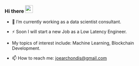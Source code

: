 ### Hi there <img src="https://media.giphy.com/media/hvRJCLFzcasrR4ia7z/giphy.gif" width="25px">

<!--
**Arkhamides/Arkhamides** is a ✨ _special_ ✨ repository because its `README.md` (this file) appears on your GitHub profile.

Here are some ideas to get you started:

- 🔭 I’m currently working on ...
- 🌱 I’m currently learning ...
- 👯 I’m looking to collaborate on ...
- 🤔 I’m looking for help with ...
- 💬 Ask me about ...
- 📫 How to reach me: ...
- 😄 Pronouns: ...
- ⚡ Fun fact: ...
-->

- 🔭 I’m currently working as a data scientist consultant.
- ⚡ Soon I will start a new Job as a Low Latency Engineer.
- My topics of interest include: Machine Learning, Blockchain Development.



- 📫 How to reach me: joearchondis@gmail.com
